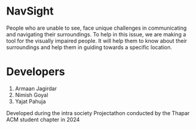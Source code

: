 # NavSight
People who are unable to see, face unique challenges in communicating and navigating their surroundings. To help in this issue, we are making a tool for the visually impaired people. It will help them to know about their surroundings and help them in guiding towards a specific location.

# Developers
1. Armaan Jagirdar
2. Nimish Goyal
3. Yajat Pahuja

Developed during the intra society Projectathon conducted by the Thapar ACM student chapter in 2024
